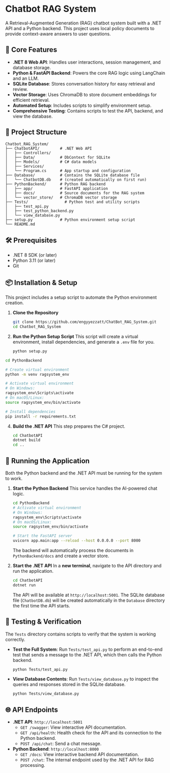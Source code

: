 # Chatbot RAG System

A Retrieval-Augmented Generation (RAG) chatbot system built with a .NET API and a Python backend. This project uses local policy documents to provide context-aware answers to user questions.

## 🚀 Core Features

-   **.NET 8 Web API**: Handles user interactions, session management, and database storage.
-   **Python & FastAPI Backend**: Powers the core RAG logic using LangChain and an LLM.
-   **SQLite Database**: Stores conversation history for easy retrieval and review.
-   **Vector Storage**: Uses ChromaDB to store document embeddings for efficient retrieval.
-   **Automated Setup**: Includes scripts to simplify environment setup.
-   **Comprehensive Testing**: Contains scripts to test the API, backend, and view the database.

## 📁 Project Structure

```
Chatbot_RAG_System/
├── ChatbotAPI/         # .NET Web API
│   ├── Controllers/
│   ├── Data/           # DbContext for SQLite
│   ├── Models/         # C# data models
│   ├── Services/
│   └── Program.cs      # App startup and configuration
├── Database/           # Contains the SQLite database file
│   └── ChatbotDB.db    # (created automatically on first run)
├── PythonBackend/      # Python RAG backend
│   ├── app/            # FastAPI application
│   ├── docs/           # Source documents for the RAG system
│   └── vector_store/   # ChromaDB vector storage
├── Tests/                # Python test and utility scripts
│   ├── test_api.py
│   ├── test_python_backend.py
│   └── view_database.py
├── setup.py            # Python environment setup script
└── README.md
```

## 🛠️ Prerequisites

-   .NET 8 SDK (or later)
-   Python 3.11 (or later)
-   Git

## 📦 Installation & Setup

This project includes a setup script to automate the Python environment creation.

1.  **Clone the Repository**
    ```bash
    git clone https://github.com/engyyezzatt/ChatBot_RAG_System.git
    cd Chatbot_RAG_System
    ```

2.  **Run the Python Setup Script**
    This script will create a virtual environment, install dependencies, and generate a `.env` file for you.

    ```bash
    python setup.py
    ```

```bash
cd PythonBackend

# Create virtual environment
python -m venv ragsystem_env

# Activate virtual environment
# On Windows:
ragsystem_env\Scripts\activate
# On macOS/Linux:
source ragsystem_env/bin/activate

# Install dependencies
pip install -r requirements.txt
```

4.  **Build the .NET API**
    This step prepares the C# project.

    ```bash
    cd ChatbotAPI
    dotnet build
    cd ..
    ```

## 🚀 Running the Application

Both the Python backend and the .NET API must be running for the system to work.

1.  **Start the Python Backend**
    This service handles the AI-powered chat logic.

    ```bash
    cd PythonBackend
    # Activate virtual environment
    # On Windows:
    ragsystem_env\Scripts\activate
    # On macOS/Linux:
    source ragsystem_env/bin/activate

    # Start the FastAPI server
    uvicorn app.main:app --reload --host 0.0.0.0 --port 8000
    ```
    The backend will automatically process the documents in `PythonBackend/docs` and create a vector store.

2.  **Start the .NET API**
    In a **new terminal**, navigate to the API directory and run the application.

    ```bash
    cd ChatbotAPI
    dotnet run
    ```
    The API will be available at `http://localhost:5001`. The SQLite database file (`ChatbotDB.db`) will be created automatically in the `Database` directory the first time the API starts.

## 🧪 Testing & Verification

The `Tests` directory contains scripts to verify that the system is working correctly.

-   **Test the Full System**:
    Run `Tests/test_api.py` to perform an end-to-end test that sends a message to the .NET API, which then calls the Python backend.
    ```bash
    python Tests/test_api.py
    ```

-   **View Database Contents**:
    Run `Tests/view_database.py` to inspect the queries and responses stored in the SQLite database.
    ```bash
    python Tests/view_database.py
    ```

## 🌐 API Endpoints

-   **.NET API**: `http://localhost:5001`
    -   `GET /swagger`: View interactive API documentation.
    -   `GET /api/health`: Health check for the API and its connection to the Python backend.
    -   `POST /api/chat`: Send a chat message.
-   **Python Backend**: `http://localhost:8000`
    -   `GET /docs`: View interactive backend API documentation.
    -   `POST /chat`: The internal endpoint used by the .NET API for RAG processing. 